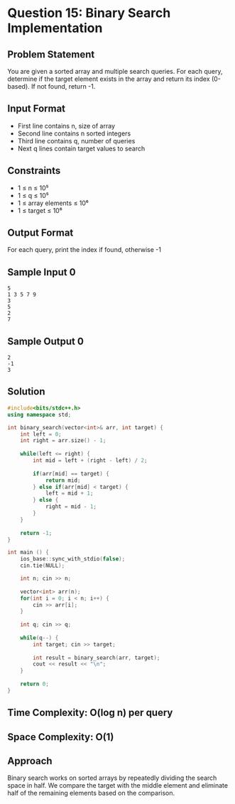 # Question 15: Binary Search Implementation

## Problem Statement
You are given a sorted array and multiple search queries. For each query, determine if the target element exists in the array and return its index (0-based). If not found, return -1.

## Input Format
- First line contains n, size of array
- Second line contains n sorted integers
- Third line contains q, number of queries
- Next q lines contain target values to search

## Constraints
- 1 ≤ n ≤ 10⁵
- 1 ≤ q ≤ 10⁵
- 1 ≤ array elements ≤ 10⁶
- 1 ≤ target ≤ 10⁶

## Output Format
For each query, print the index if found, otherwise -1

## Sample Input 0
```
5
1 3 5 7 9
3
5
2
7
```

## Sample Output 0
```
2
-1
3
```

## Solution

```cpp
#include<bits/stdc++.h>
using namespace std;

int binary_search(vector<int>& arr, int target) {
    int left = 0;
    int right = arr.size() - 1;
    
    while(left <= right) {
        int mid = left + (right - left) / 2;
        
        if(arr[mid] == target) {
            return mid;
        } else if(arr[mid] < target) {
            left = mid + 1;
        } else {
            right = mid - 1;
        }
    }
    
    return -1;
}

int main () {
    ios_base::sync_with_stdio(false);
    cin.tie(NULL);

    int n; cin >> n;
    
    vector<int> arr(n);
    for(int i = 0; i < n; i++) {
        cin >> arr[i];
    }
    
    int q; cin >> q;
    
    while(q--) {
        int target; cin >> target;
        
        int result = binary_search(arr, target);
        cout << result << "\n";
    }
    
    return 0;
}
```

## Time Complexity: O(log n) per query
## Space Complexity: O(1)

## Approach
Binary search works on sorted arrays by repeatedly dividing the search space in half. We compare the target with the middle element and eliminate half of the remaining elements based on the comparison.
